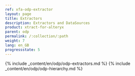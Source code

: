 ```yaml
---
ref: xfa-odp-extractor
layout: page
title: Extractors
description: Extractors and DataSources
product: xtract-for-alteryx
parent: odp
permalink: /:collection/:path
weight: 7
lang: en_GB
progressstate: 5
---
```


{% include _content/en/odp/odp-extractors.md %} 
{% include _content/en/odp/odp-hierarchy.md %} 